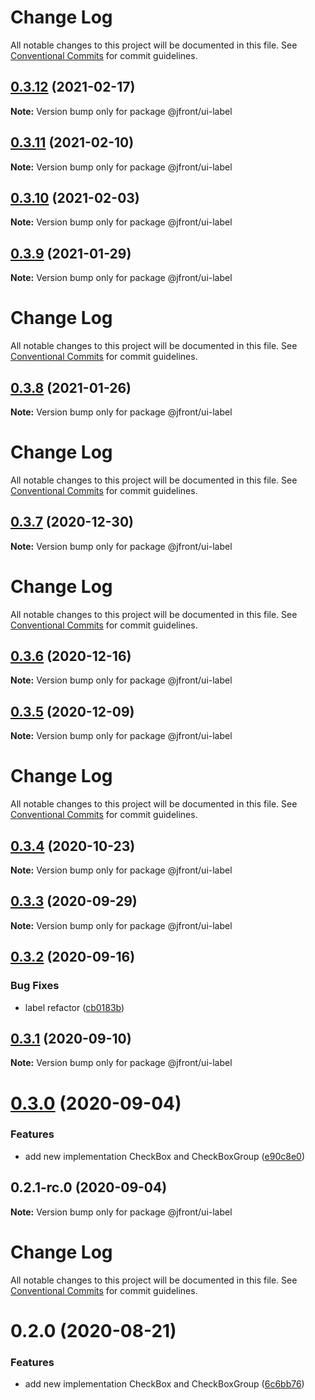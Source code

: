 # Change Log

All notable changes to this project will be documented in this file. See
[Conventional Commits](https://conventionalcommits.org) for commit guidelines.

## [0.3.12](https://github.com/Jepria/jfront-ui/compare/@jfront/ui-label@0.3.11...@jfront/ui-label@0.3.12) (2021-02-17)

**Note:** Version bump only for package @jfront/ui-label

## [0.3.11](https://github.com/Jepria/jfront-ui/compare/@jfront/ui-label@0.3.10...@jfront/ui-label@0.3.11) (2021-02-10)

**Note:** Version bump only for package @jfront/ui-label

## [0.3.10](https://github.com/Jepria/jfront-ui/compare/@jfront/ui-label@0.3.9...@jfront/ui-label@0.3.10) (2021-02-03)

**Note:** Version bump only for package @jfront/ui-label

## [0.3.9](https://github.com/Jepria/jfront-ui/compare/@jfront/ui-label@0.3.8...@jfront/ui-label@0.3.9) (2021-01-29)

**Note:** Version bump only for package @jfront/ui-label

# Change Log

All notable changes to this project will be documented in this file. See
[Conventional Commits](https://conventionalcommits.org) for commit guidelines.

## [0.3.8](https://github.com/Jepria/jfront-ui/compare/@jfront/ui-label@0.3.7...@jfront/ui-label@0.3.8) (2021-01-26)

**Note:** Version bump only for package @jfront/ui-label

# Change Log

All notable changes to this project will be documented in this file. See
[Conventional Commits](https://conventionalcommits.org) for commit guidelines.

## [0.3.7](https://github.com/Jepria/jfront-ui/compare/@jfront/ui-label@0.3.6...@jfront/ui-label@0.3.7) (2020-12-30)

**Note:** Version bump only for package @jfront/ui-label

# Change Log

All notable changes to this project will be documented in this file. See
[Conventional Commits](https://conventionalcommits.org) for commit guidelines.

## [0.3.6](https://github.com/Jepria/jfront-ui/compare/@jfront/ui-label@0.3.5...@jfront/ui-label@0.3.6) (2020-12-16)

**Note:** Version bump only for package @jfront/ui-label

## [0.3.5](https://github.com/Jepria/jfront-ui/compare/@jfront/ui-label@0.3.4...@jfront/ui-label@0.3.5) (2020-12-09)

**Note:** Version bump only for package @jfront/ui-label

# Change Log

All notable changes to this project will be documented in this file. See
[Conventional Commits](https://conventionalcommits.org) for commit guidelines.

## [0.3.4](https://github.com/Jepria/jfront-ui/compare/@jfront/ui-label@0.3.3...@jfront/ui-label@0.3.4) (2020-10-23)

**Note:** Version bump only for package @jfront/ui-label

## [0.3.3](https://github.com/Jepria/jfront-ui/compare/@jfront/ui-label@0.3.2...@jfront/ui-label@0.3.3) (2020-09-29)

**Note:** Version bump only for package @jfront/ui-label

## [0.3.2](https://github.com/Jepria/jfront-ui/compare/@jfront/ui-label@0.3.1...@jfront/ui-label@0.3.2) (2020-09-16)

### Bug Fixes

- label refactor
  ([cb0183b](https://github.com/Jepria/jfront-ui/commit/cb0183bf4750143ddf19af92a5859b921e95cec3))

## [0.3.1](https://github.com/Jepria/jfront-ui/compare/@jfront/ui-label@0.3.0...@jfront/ui-label@0.3.1) (2020-09-10)

**Note:** Version bump only for package @jfront/ui-label

# [0.3.0](https://github.com/Jepria/jfront-ui/compare/@jfront/ui-label@0.2.0...@jfront/ui-label@0.3.0) (2020-09-04)

### Features

- add new implementation CheckBox and CheckBoxGroup
  ([e90c8e0](https://github.com/Jepria/jfront-ui/commit/e90c8e09f5e3a3e6e4c3cb3780893ae871ce8aa5))

## 0.2.1-rc.0 (2020-09-04)

**Note:** Version bump only for package @jfront/ui-label

# Change Log

All notable changes to this project will be documented in this file. See
[Conventional Commits](https://conventionalcommits.org) for commit guidelines.

# 0.2.0 (2020-08-21)

### Features

- add new implementation CheckBox and CheckBoxGroup
  ([6c6bb76](https://github.com/Jepria/jfront-ui/commit/6c6bb76f9243c445b06a6a7ca330f167c7f79486))
